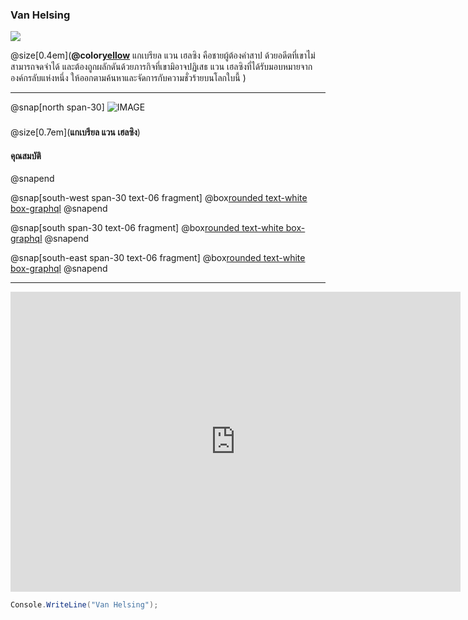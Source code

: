### Van Helsing

![](https://sv1.picz.in.th/images/2019/12/04/i15TQb.md.png)

@size[0.4em](**@color[yellow](นักล่าล้างเผ่าพันธุ์ปีศาจ)** แกเบรียล แวน เฮลซิง คือชายผู้ต้องคำสาป ด้วยอดีตที่เขาไม่สามารถจดจำได้ และต้องถูกผลักดันด้วยภารกิจที่เขามิอาจปฏิเสธ แวน เฮลซิงที่ได้รับมอบหมายจากองค์กรลับแห่งหนึ่ง ให้ออกตามค้นหาและจัดการกับความชั่วร้ายบนโลกใบนี้ )

---

@snap[north span-30]
![IMAGE](http://popcornfor2.com/upload/user_3/images/2556/Oct/H/04/46603173.jpg)
### 
@size[0.7em](**แกเบรียล แวน เฮลซิง**)
#### คุณสมบัติ

@snapend

@snap[south-west span-30 text-06 fragment]
@box[rounded text-white box-graphql](@size[1.5em](กงจักร))
@snapend

@snap[south span-30 text-06 fragment]
@box[rounded text-white box-graphql](@size[1.5em](หน้าไม้))
@snapend

@snap[south-east span-30 text-06 fragment]
@box[rounded text-white box-graphql](@size[1.5em](สกิลพระเอก))
@snapend

---

<iframe width="720" height="480" src="https://www.youtube.com/embed/WfSqZVGCCyw" frameborder="0" allow="accelerometer; autoplay; encrypted-media; gyroscope; picture-in-picture" allowfullscreen></iframe>

```c#
Console.WriteLine("Van Helsing");
```